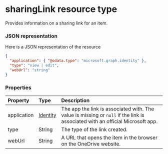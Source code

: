 # sharingLink resource type

Provides information on a sharing link for an item.

### JSON representation

Here is a JSON representation of the resource

<!-- {
  "blockType": "resource",
  "optionalProperties": [
    "application"
  ],
  "@odata.type": "microsoft.graph.sharinglink"
}-->

```json
{
  "application": { "@odata.type": "microsoft.graph.identity" },
  "type": "view | edit",
  "webUrl": "string"
}
```

### Properties

| Property    | Type                                 | Description                                                                                                                                                                      |
|:------------|:-------------------------------------|:---------------------------------------------------------------------------------------------------------------------------------------------------------------------------------|
| application | [Identity](../resources/identity.md) | The app the link is associated with. The value is missing or `null` if the link is associated with an official Microsoft app.                                                    |
| type        | String                               | The type of the link created.                                                                                                                                                    |
| webUrl      | String                               | A URL that opens the item in the browser on the OneDrive website.                                                                                                                |

<!-- uuid: 8fcb5dbc-d5aa-4681-8e31-b001d5168d79
2015-10-25 14:57:30 UTC -->
<!-- {
  "type": "#page.annotation",
  "description": "sharingLink resource",
  "keywords": "",
  "section": "documentation",
  "tocPath": ""
}-->